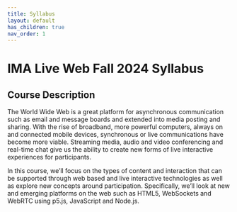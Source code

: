 ```yaml
---
title: Syllabus
layout: default
has_children: true
nav_order: 1
---
```


# IMA Live Web Fall 2024 Syllabus

## Course Description
The World Wide Web is a great platform for asynchronous communication such as email and message boards and extended into media posting and sharing. With the rise of broadband, more powerful computers, always on and connected mobile devices, synchronous or live communications have become more viable. Streaming media, audio and video conferencing and real-time chat give us the ability to create new forms of live interactive experiences for participants.

In this course, we’ll focus on the types of content and interaction that can be supported through web based and live interactive technologies as well as explore new concepts around participation. Specifically, we’ll look at new and emerging platforms on the web such as HTML5, WebSockets and WebRTC using p5.js, JavaScript and Node.js.